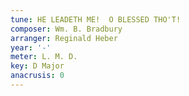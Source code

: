 ```yaml
---
tune: HE LEADETH ME!  O BLESSED THO'T!
composer: Wm. B. Bradbury
arranger: Reginald Heber
year: '-'
meter: L. M. D.
key: D Major
anacrusis: 0
---
```

